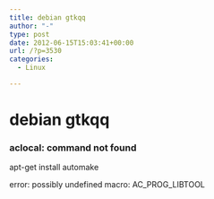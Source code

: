 ```yaml
---
title: debian gtkqq
author: "-"
type: post
date: 2012-06-15T15:03:41+00:00
url: /?p=3530
categories:
  - Linux

---
```

# debian gtkqq
### aclocal: command not found

apt-get install automake

error: possibly undefined macro: AC_PROG_LIBTOOL

